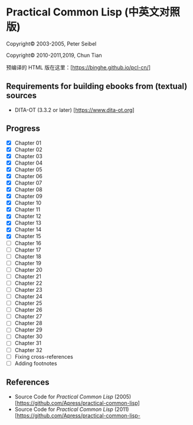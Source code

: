 # Practical Common Lisp (中英文对照版)

Copyright© 2003-2005, Peter Seibel

Copyright© 2010-2011,2019, Chun Tian

预编译的 HTML 版在这里：[https://binghe.github.io/pcl-cn/]

## Requirements for building ebooks from (textual) sources

- DITA-OT (3.3.2 or later) [https://www.dita-ot.org]

## Progress

* [x] Chapter 01
* [x] Chapter 02
* [x] Chapter 03
* [x] Chapter 04
* [x] Chapter 05
* [x] Chapter 06
* [x] Chapter 07
* [x] Chapter 08
* [x] Chapter 09
* [x] Chapter 10
* [x] Chapter 11
* [x] Chapter 12
* [x] Chapter 13
* [x] Chapter 14
* [x] Chapter 15
* [ ] Chapter 16
* [ ] Chapter 17
* [ ] Chapter 18
* [ ] Chapter 19
* [ ] Chapter 20
* [ ] Chapter 21
* [ ] Chapter 22
* [ ] Chapter 23
* [ ] Chapter 24
* [ ] Chapter 25
* [ ] Chapter 26
* [ ] Chapter 27
* [ ] Chapter 28
* [ ] Chapter 29
* [ ] Chapter 30
* [ ] Chapter 31
* [ ] Chapter 32
* [ ] Fixing cross-references
* [ ] Adding footnotes

## References

- Source Code for _Practical Common Lisp_ (2005) [https://github.com/Apress/practical-common-lisp]
- Source Code for _Practical Common Lisp_ (2011) [https://github.com/Apress/practical-common-lisp-
